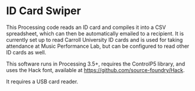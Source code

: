# ID Card Swiper

This Processing code reads an ID card and compiles it into a CSV spreadsheet, which can then be automatically emailed to a recipient. It is currently set up to read Carroll University ID cards and is used for taking attendance at Music Performance Lab, but can be configured to read other ID cards as well.

This software runs in Processing 3.5+, requires the ControlP5 library, and uses the Hack font, available at https://github.com/source-foundry/Hack.

It requires a USB card reader.
